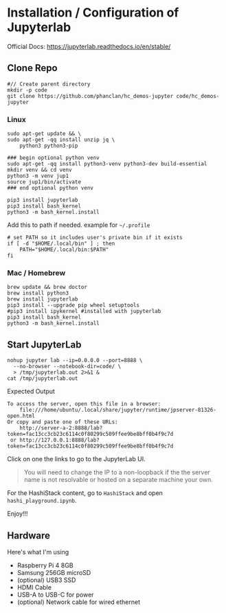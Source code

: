 # Installation / Configuration of Jupyterlab

Official Docs: https://jupyterlab.readthedocs.io/en/stable/

## Clone Repo
```shell
#// Create parent directory
mkdir -p code
git clone https://github.com/phanclan/hc_demos-jupyter code/hc_demos-jupyter
```


### Linux

```shell
sudo apt-get update && \
sudo apt-get -qq install unzip jq \
    python3 python3-pip 

### begin optional python venv
sudo apt-get -qq install python3-venv python3-dev build-essential
mkdir venv && cd venv
python3 -m venv jup1
source jup1/bin/activate
### end optional python venv

pip3 install jupyterlab
pip3 install bash_kernel
python3 -m bash_kernel.install
```

Add this to path if needed. example for `~/.profile`
```shell
# set PATH so it includes user's private bin if it exists
if [ -d "$HOME/.local/bin" ] ; then
    PATH="$HOME/.local/bin:$PATH"
fi
```

### Mac / Homebrew

```shell
brew update && brew doctor
brew install python3
brew install jupyterlab
pip3 install --upgrade pip wheel setuptools
#pip3 install ipykernel #installed with jupyterlab
pip3 install bash_kernel
python3 -m bash_kernel.install
```

## Start JupyterLab

```shell
nohup jupyter lab --ip=0.0.0.0 --port=8888 \
  --no-browser --notebook-dir=code/ \
  > /tmp/jupyterlab.out 2>&1 &
cat /tmp/jupyterlab.out
```

Expected Output
```
To access the server, open this file in a browser:
    file:///home/ubuntu/.local/share/jupyter/runtime/jpserver-81326-open.html
Or copy and paste one of these URLs:
    http://server-a-2:8888/lab?token=fac13cc3cb23c6114c0f80299c509ffee9be8bff0b4f9c7d
 or http://127.0.0.1:8888/lab?token=fac13cc3cb23c6114c0f80299c509ffee9be8bff0b4f9c7d
```

Click on one the links to go to the JupyterLab UI.

> You will need to change the IP to a non-loopback if the the server name is not resolvable or hosted on a separate machine your own.

For the HashiStack content, go to `HashiStack` and open `hashi_playground.ipynb`.

Enjoy!!!

## Hardware

Here's what I'm using

* Raspberry Pi 4 8GB
* Samsung 256GB microSD
* (optional) USB3 SSD
* HDMI Cable
* USB-A to USB-C for power
* (optional) Network cable for wired ethernet